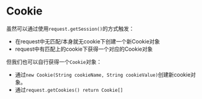 # Cookie
虽然可以通过使用`request.getSession()`的方式触发：
- 在request中无匹配/本身就无cookie下创建一个新Cookie对象
- request中有匹配上的cookie下获得一个对应的Cookie对象

但我们也可以自行获得一个`Cookie`对象：
- 通过`new Cookie(String cookieName, String cookieValue)`创建新cookie对象。
- 通过`request.getCookies() return Cookie[]`